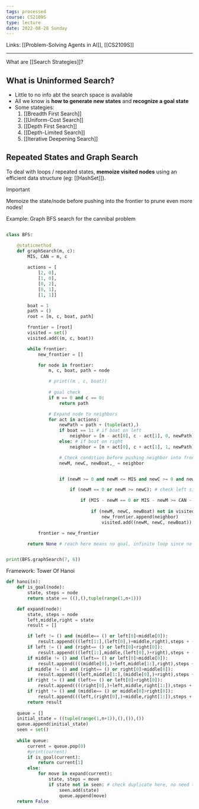 ```yaml
---
tags: processed
course: CS2109S 
type: lecture
date: 2022-08-28 Sunday
---
```

Links: [[Problem-Solving Agents in AI]], [[CS2109S]]
- - -

What are [[Search Strategies]]?

## What is Uninformed Search?
- Little to no info abt the search space is available
- All we know is **how to generate new states** and **recognize a goal state**
- Some stategies:
	1. [[Breadth First Search]]
	2. [[Uniform-Cost Search]]
	3. [[Depth First Search]]
	4. [[Depth-Limited Search]]
	5. [[Iterative Deepening Search]]

## Repeated States and Graph Search

To deal with loops / repeated states, **memoize visited nodes** using an efficient data structure (eg: [[HashSet]]).

>[!important]
>Memoize the state/node before pushing into the frontier to prune even more nodes! 

Example: Graph BFS search for the cannibal problem

```python

class BFS:

    @staticmethod
    def graphSearch(m, c):
        MIS, CAN = m, c
        
        actions = [
            [2, 0], 
            [1, 0], 
            [0, 2], 
            [0, 1], 
            [1, 1]]

        boat = 1
        path = ()
        root = [m, c, boat, path]

        frontier = [root]
        visited = set()
        visited.add((m, c, boat))

        while frontier:
            new_frontier = []

            for node in frontier:
                m, c, boat, path = node

                # print((m , c, boat))
                
                # goal check
                if m == 0 and c == 0:
                    return path

                # Expand node to neighbors
                for act in actions:
                    newPath = path + (tuple(act),)
                    if boat == 1: # if boat on left
                        neighbor = [m - act[0], c - act[1], 0, newPath]
                    else: # if boat on right
                        neighbor = [m + act[0], c + act[1], 1, newPath]

                    # Check condition before pushing neighbor into frontier
                    newM, newC, newBoat,_ = neighbor


                    if (newM >= 0 and newM <= MIS and newC >= 0 and newC <= CAN):

                        if (newM == 0 or newM >= newC): # check left side

                            if (MIS - newM == 0 or MIS - newM >= CAN - newC): # check right side
                                
                                if (newM, newC, newBoat) not in visited:
                                    new_frontier.append(neighbor)
                                    visited.add((newM, newC, newBoat))

            frontier = new_frontier

        return None # reach here means no goal, infinite loop since no visited set


print(BFS.graphSearch(7, 6))

```

Framework: Tower Of Hanoi

```python
def hanoi(n):
    def is_goal(node):
        state, steps = node
        return state == ((),(),tuple(range(1,n+1)))

    def expand(node):
        state, steps = node
        left,middle,right = state
        result = []

        if left != () and (middle== () or left[0]<middle[0]):
            result.append(((left[1:],(left[0],)+middle,right),steps + ("L->M",)))
        if left != () and (right== () or left[0]<right[0]):
            result.append(((left[1:],middle,(left[0],)+right),steps + ("L->R",)))
        if middle != () and (left== () or left[0]>middle[0]):
            result.append((((middle[0],)+left,middle[1:],right),steps + ("M->L",)))
        if middle != () and (right== () or right[0]>middle[0]):
            result.append(((left,middle[1:],(middle[0],)+right),steps + ("M->R",)))
        if right != () and (left== () or left[0]>right[0]):
            result.append((((right[0],)+left,middle,right[1:]),steps + ("R->L",)))
        if right != () and (middle== () or middle[0]>right[0]):
            result.append(((left,(right[0],)+middle,right[1:]),steps + ("R->M",)))
        return result
    
    queue = []
    initial_state = ((tuple(range(1,n+1)),(),()),())
    queue.append(initial_state)
    seen = set()
    
    while queue:
        current = queue.pop(0)
        #print(current)
        if is_goal(current):
            return current[1]
        else:
            for move in expand(current):
                state, steps = move
                if state not in seen: # check duplicate here, no need to push
                    seen.add(state)
                    queue.append(move)
    return False
```
